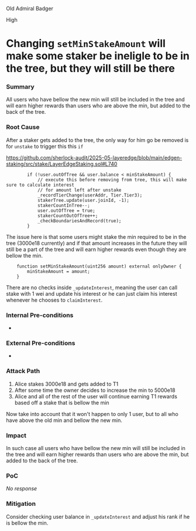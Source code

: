 Old Admiral Badger

High

# Changing `setMinStakeAmount` will make some staker be ineligle to be in the tree, but they will still be there

### Summary

All users who have bellow the new min will still be included in the tree and will earn higher rewards than users who are above the min, but added to the back of the tree.

### Root Cause

After a staker gets added to the tree, the only way for him go be removed is for `unstake` to trigger this this `if`

https://github.com/sherlock-audit/2025-05-layeredge/blob/main/edgen-staking/src/stake/LayerEdgeStaking.sol#L740
```solidity
        if (!user.outOfTree && user.balance < minStakeAmount) {
            // execute this before removing from tree, this will make sure to calculate interest
            // for amount left after unstake
            _recordTierChange(userAddr, Tier.Tier3);
            stakerTree.update(user.joinId, -1);
            stakerCountInTree--;
            user.outOfTree = true;
            stakerCountOutOfTree++;
            _checkBoundariesAndRecord(true);
        }
```

The issue here is that some users might stake the min required to be in the tree (3000e18 currently) and if that amount increases in the future they will still be a part of the tree and will earn higher rewards even though they are bellow the min.

```solidity
    function setMinStakeAmount(uint256 amount) external onlyOwner {
        minStakeAmount = amount;
    }
```


There are no checks inside `_updateInterest`, meaning the user can call stake with 1 wei and update his interest or he can just claim his interest whenever he chooses to `claimInterest`.

### Internal Pre-conditions

-

### External Pre-conditions

-

### Attack Path

1. Alice stakes 3000e18 and gets added to T1
2. After some time the owner decides to increase the min to 5000e18
3. Alice and all of the rest of the user will continue earning T1 rewards based off a stake that is bellow the min

Now take into account that it won't happen to only 1 user, but to all who have above the old min and bellow the new min.

### Impact

In such case all users who have bellow the new min will still be included in the tree and will earn higher rewards than users who are above the min, but added to the back of the tree.

### PoC

_No response_

### Mitigation

Consider checking user balance in `_updateInterest` and adjust his rank if he is bellow the min.